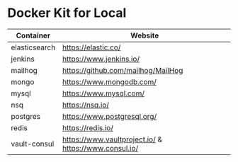 # Docker Kit for Local

| Container | Website |
| --------- | ------- |
| elasticsearch | https://elastic.co/ |
| jenkins | https://www.jenkins.io/ |
| mailhog | https://github.com/mailhog/MailHog |
| mongo | https://www.mongodb.com/ |
| mysql | https://www.mysql.com/ |
| nsq | https://nsq.io/ |
| postgres | https://www.postgresql.org/ |
| redis | https://redis.io/ |
| vault-consul | https://www.vaultproject.io/ & https://www.consul.io/ |